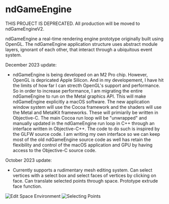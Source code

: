 # ndGameEngine

THIS PROJECT IS DEPRECATED. All production will be moved to ndGameEngineV2.

 ndGameEngine a real-time rendering engine prototype originally built using OpenGL. The ndGameEngine application structure uses abstract module layers, ignorant of each other, that interact through a ubiquitous event system.

December 2023 update:
- ndGameEngine is being developed on an M2 Pro chip. However, OpenGL is depricated Apple Silicon. And in my developement, I have hit the limits of how far I can strecth OpenGL's support and performance. So in order to increase performance, I am migrating the entire ndGameEngine to run on the Metal graphics API. This will make ndGameEngine explicitly a macOS software. The new application window system will use the Cocoa framework and the shaders will use the Metal and MetalKit frameworks. These will primiarily be written in Objective-C. The main Cocoa run loop will be "unwrapped" and manually updated in the ndGameEngine run loop in C++ through an interface written in Objective-C++. The code to do such is inspired by the GLFW source code. I am writing my own interface so we can keep most of the old ndGameEngine source code as well has retain the flexibility and control of the macOS application and GPU by having access to the Objective-C source code.

 October 2023 update:
 - Currently supports a rudimentary mesh editing system. Can select vertices with a select box and select faces of vertices by clicking on face. Can translate selected points through space. Prototype extrude face function.
 
 ![Edit Space Environment](https://github.com/Ben-Rutkowski/ndGameEngine/assets/70175023/f7512520-5b66-4442-b19c-e205ba0d43a1)
 ![Selecting Points](https://github.com/Ben-Rutkowski/ndGameEngine/assets/70175023/b8ca2e05-4adb-4bef-9eda-81efb49098f7)
